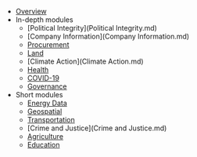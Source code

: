 * [Overview](index.md)
* In-depth modules
    * [Political Integrity](Political Integrity.md)
    * [Company Information](Company Information.md)
    * [Procurement](Procurement.md)
    * [Land](Land.md)
    * [Climate Action](Climate Action.md)
    * [Health](Health.md)
    * [COVID-19](COVID-19.md)
    * [Governance](Governance.md)
* Short modules
    * [Energy Data](Energy.md)
    * [Geospatial](Geospatial.md)
    * [Transportation](Transportation.md)
    * [Crime and Justice](Crime and Justice.md)
    * [Agriculture](Agriculture.md)
    * [Education](Education.md)